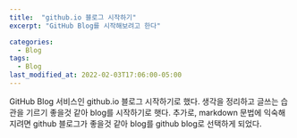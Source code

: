 ```yaml
---
title:  "github.io 블로그 시작하기"
excerpt: "GitHub Blog를 시작해보려고 한다"

categories:
  - Blog
tags:
  - Blog
last_modified_at: 2022-02-03T17:06:00-05:00
---
```


GitHub Blog 서비스인 github.io 블로그 시작하기로 했다.
생각을 정리하고 글쓰는 습관을 기르기 좋을것 같아 blog를 시작하기로 햇다.
추가로, markdown 문법에 익숙해지려면 github 블로그가 좋을것 같아 blog를 github blog로 선택하게 되었다.

